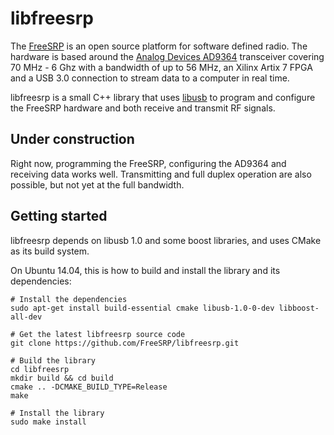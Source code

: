 # libfreesrp

The [FreeSRP](http://freesrp.org) is an open source platform for software defined radio. The hardware is based around the [Analog Devices AD9364](http://www.analog.com/en/products/rf-microwave/integrated-transceivers-transmitters-receivers/wideband-transceivers-ic/ad9364.html) transceiver covering 70 MHz - 6 Ghz with a bandwidth of up to 56 MHz, an Xilinx Artix 7 FPGA and a USB 3.0 connection to stream data to a computer in real time.

libfreesrp is a small C++ library that uses [libusb](http://www.libusb.org/) to program and configure the FreeSRP hardware and both receive and transmit RF signals.

## Under construction

Right now, programming the FreeSRP, configuring the AD9364 and receiving data works well. Transmitting and full duplex operation are also possible, but not yet at the full bandwidth.

## Getting started

libfreesrp depends on libusb 1.0 and some boost libraries, and uses CMake as its build system.

On Ubuntu 14.04, this is how to build and install the library and its dependencies:
```
# Install the dependencies
sudo apt-get install build-essential cmake libusb-1.0-0-dev libboost-all-dev

# Get the latest libfreesrp source code
git clone https://github.com/FreeSRP/libfreesrp.git

# Build the library
cd libfreesrp
mkdir build && cd build
cmake .. -DCMAKE_BUILD_TYPE=Release
make

# Install the library
sudo make install
```
